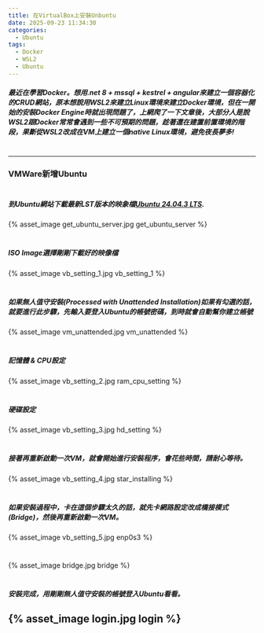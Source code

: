 ```yaml
---
title: 在VirtualBox上安裝Unbuntu
date: 2025-09-23 11:34:30
categories: 
  - Ubuntu
tags:
  - Docker
  - WSL2
  - Ubuntu  
---
```

##### 最近在學習Docker。想用.net 8 + mssql + kestrel + angular來建立一個容器化的CRUD網站，原本想說用WSL2來建立Linux環境來建立Docker環境，但在一開始的安裝Docker Engine時就出現問題了，上網爬了一下文章後，大部分人是說WSL2跟Docker常常會遇到一些不可預期的問題，趁著還在建置前置環境的階段，果斷從WSL2改成在VM上建立一個native Linux環境，避免夜長夢多!
<!-- more -->
#
#
#
#
---
### VMWare新增Ubuntu
#
#
#
#
##### 到Ubuntu網站下載最新LST版本的映象檔[Ubuntu 24.04.3 LTS](https://ubuntu.com/download/server).
{% asset_image get_ubuntu_server.jpg get_ubuntu_server %}
#
#
#
#
##### ISO Image選擇剛剛下載好的映像檔
{% asset_image vb_setting_1.jpg vb_setting_1 %}
#
#
#
#
##### 如果無人值守安裝(Processed with Unattended Installation)如果有勾選的話，就要進行此步驟，先輸入要登入Ubuntu的帳號密碼，到時就會自動幫你建立帳號
{% asset_image vm_unattended.jpg vm_unattended %}
#
#
#
#

##### 記憶體 & CPU設定
{% asset_image vb_setting_2.jpg ram_cpu_setting %}
#
#
#
#
##### 硬碟設定
{% asset_image vb_setting_3.jpg hd_setting %}
#
#
#
#
##### 接著再重新啟動一次VM，就會開始進行安裝程序，會花些時間，請耐心等待。
{% asset_image vb_setting_4.jpg star_installing %}
#
#
#
#
##### 如果安裝過程中，卡在這個步驟太久的話，就先卡網路設定改成橋接模式(Bridge)，然後再重新啟動一次VM。
{% asset_image vb_setting_5.jpg enp0s3 %}
#
#
#
#
{% asset_image bridge.jpg bridge %}
#
#
#
#
##### 安裝完成，用剛剛無人值守安裝的帳號登入Ubuntu看看。
{% asset_image login.jpg login %}
---

